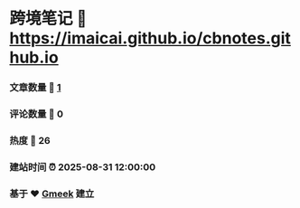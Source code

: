 # 跨境笔记 :link: https://imaicai.github.io/cbnotes.github.io 
### 文章数量 :page_facing_up: [1](https://imaicai.github.io/cbnotes.github.io/tag.html) 
### 评论数量 :speech_balloon: 0 
### 热度 :hibiscus: 26 
### 建站时间 :alarm_clock: 2025-08-31 12:00:00 
### 基于 :heart: [Gmeek](https://github.com/Meekdai/Gmeek) 建立
